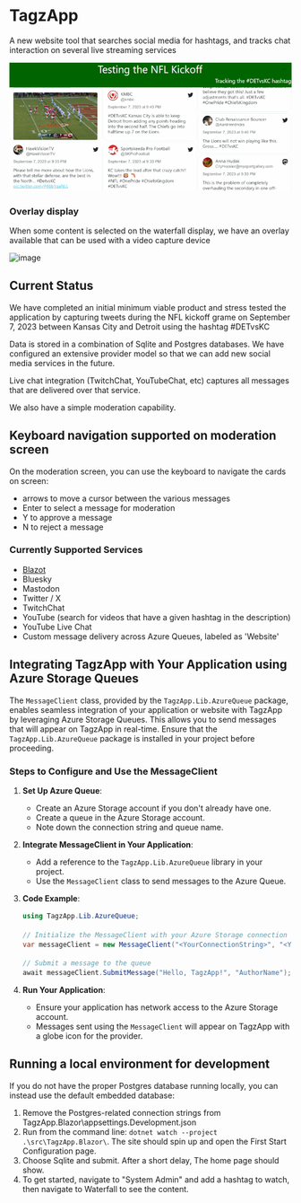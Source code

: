 # TagzApp
A new website tool that searches social media for hashtags, and tracks chat interaction on several live streaming services

![Sample Screenshot from August 7, 2023](doc/img/Screenshot-2023-09-26.png)

### Overlay display

When some content is selected on the waterfall display, we have an overlay available that can be used with a video capture device

![image](https://github.com/FritzAndFriends/TagzApp/assets/78577/0d7e422a-166a-4d7d-8ea5-ea59f3f4ccbd)


## Current Status

We have completed an initial minimum viable product and stress tested the application by capturing tweets during the NFL kickoff grame on September 7, 2023 between Kansas City and Detroit using the hashtag #DETvsKC

Data is stored in a combination of Sqlite and Postgres databases.  We have configured an extensive provider model so that we can add new social media services in the future.

Live chat integration (TwitchChat, YouTubeChat, etc) captures all messages that are delivered over that service.

We also have a simple moderation capability.

## Keyboard navigation supported on moderation screen

On the moderation screen, you can use the keyboard to navigate the cards on screen:

- arrows to move a cursor between the various messages
- Enter to select a message for moderation
- Y to approve a message
- N to reject a message

### Currently Supported Services

 - [Blazot](https://www.blazot.com/)
 - Bluesky
 - Mastodon
 - Twitter / X
 - TwitchChat
 - YouTube (search for videos that have a given hashtag in the description)
 - YouTube Live Chat
 - Custom message delivery across Azure Queues, labeled as 'Website'

## Integrating TagzApp with Your Application using Azure Storage Queues

The `MessageClient` class, provided by the `TagzApp.Lib.AzureQueue` package, enables seamless integration of your application or website with TagzApp by leveraging Azure Storage Queues. This allows you to send messages that will appear on TagzApp in real-time. Ensure that the `TagzApp.Lib.AzureQueue` package is installed in your project before proceeding.

### Steps to Configure and Use the MessageClient

1. **Set Up Azure Queue**:
   - Create an Azure Storage account if you don't already have one.
   - Create a queue in the Azure Storage account.
   - Note down the connection string and queue name.

2. **Integrate MessageClient in Your Application**:
   - Add a reference to the `TagzApp.Lib.AzureQueue` library in your project.
   - Use the `MessageClient` class to send messages to the Azure Queue.

3. **Code Example**:
   ```csharp
   using TagzApp.Lib.AzureQueue;

   // Initialize the MessageClient with your Azure Storage connection string and queue name
   var messageClient = new MessageClient("<YourConnectionString>", "<YourQueueName>");

   // Submit a message to the queue
   await messageClient.SubmitMessage("Hello, TagzApp!", "AuthorName");
   ```

4. **Run Your Application**:
   - Ensure your application has network access to the Azure Storage account.
   - Messages sent using the `MessageClient` will appear on TagzApp with a globe icon for the provider.

## Running a local environment for development 
If you do not have the proper Postgres database running locally, you can instead use the default embedded database:
1. Remove the Postgres-related connection strings from TagzApp.Blazor\appsettings.Development.json
2. Run from the command line: `dotnet watch --project .\src\TagzApp.Blazor\`.
   The site should spin up and open the First Start Configuration page.
3. Choose Sqlite and submit. After a short delay, The home page should show.
4. To get started, navigate to "System Admin" and add a hashtag to watch, then navigate to Waterfall to see the content.
